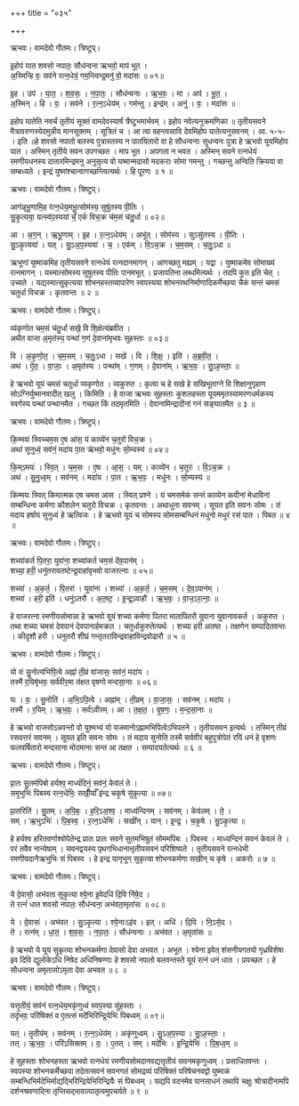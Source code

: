 +++
title = "०३५"

+++


ऋभवः। वामदेवो गौतमः। त्रिष्टुप्।

इ॒होप॑ यात शवसो नपातः॒ सौध॑न्वना ऋभवो॒ माप॑ भूत ।  
अ॒स्मिन्हि वः॒ सव॑ने रत्न॒धेयं॒ गम॒न्त्विन्द्र॒मनु॑ वो॒ मदा॑सः ॥ ०१॥

इ॒ह । उप॑ । या॒त॒ । श॒व॒सः॒ । न॒पा॒तः॒ । सौध॑न्वनाः । ऋ॒भ॒वः॒ । मा । अप॑ । भू॒त॒ ।  
अ॒स्मिन् । हि । वः॒ । सव॑ने । र॒त्न॒ऽधेय॑म् । गम॑न्तु । इन्द्र॑म् । अनु॑ । वः॒ । मदा॑सः ॥

इहोप यातेति नवर्चं तृतीयं सूक्तं वामदेवस्यार्षं त्रैष्टुभमार्भवम् । इहोप नवेत्यनुक्रमणिका ॥ तृतीयसवने मैत्रावरुणस्येदमुन्नीय मानसूक्तम् । सूत्रितं च । आ त्वा वहन्त्वसावि देवमिहोप यातेत्यनुसवनम् । आ. ५-५- । इति ॥हे शवसो नपातो बलस्य पुत्रास्तस्य न पातयितारो वा हे सौधन्वनाः सुधन्वनः पुत्रा हे ऋभवो यूयमिहोप यात । अस्मिन् तृतीये सवन उपगच्छत । माप भूत । अपगता न भवत । अस्मिन् सवने रत्नधेयं रमणीयधनस्य दातारमिन्द्रमनु अनुसृत्य वो यष्मान्मदासो मदकराः सोमा गमन्तु । गच्छन्तु अन्विति क्रियया वा सम्बध्यते । इन्द्रं युष्मांश्चान्वागच्छन्त्वित्यर्थः । हि पूरणः ॥ १ ॥

ऋभवः। वामदेवो गौतमः। त्रिष्टुप्।

आग॑न्नृभू॒णामि॒ह र॑त्न॒धेय॒मभू॒त्सोम॑स्य॒ सुषु॑तस्य पी॒तिः ।  
सु॒कृ॒त्यया॒ यत्स्व॑प॒स्यया॑ चँ॒ एकं॑ विच॒क्र च॑म॒सं च॑तु॒र्धा ॥ ०२॥

आ । अ॒ग॒न् । ऋ॒भू॒णाम् । इ॒ह । र॒त्न॒ऽधेय॑म् । अभू॑त् । सोम॑स्य । सुऽसु॑तस्य । पी॒तिः ।  
सु॒ऽकृ॒त्यया॑ । यत् । सु॒ऽअ॒प॒स्यया॑ । च॒ । एक॑म् । वि॒ऽच॒क्र । च॒म॒सम् । च॒तुः॒ऽधा ॥

ऋभूणां युष्माकमिह तृतीयसवने रत्नधेयं रत्नदानमागन् । आगच्छतु मह्यम् । यद्वा । युष्माकमेव सोमाख्यं रत्नमागन् । यस्मात्सोमस्य सुषुतस्य पीतिः पानमभूत् । प्रजापतिना लब्धमित्यर्थः । तदपि कुत इति चेत् । उच्यते । यद्यस्मात्सुकृत्यया शोभनहस्तव्यापारेण स्वपस्यया शोभनरथनिर्माणादिकर्मेच्छया चैकं सन्तं चमसं चतुर्धा विचक्र । कृतवन्तः ॥ २ ॥

ऋभवः। वामदेवो गौतमः। त्रिष्टुप्।

व्य॑कृणोत चम॒सं च॑तु॒र्धा सखे॒ वि शि॒क्षेत्य॑ब्रवीत ।  
अथै॑त वाजा अ॒मृत॑स्य॒ पन्थां॑ ग॒णं दे॒वाना॑मृभवः सुहस्ताः ॥ ०३॥

वि । अ॒कृ॒णो॒त॒ । च॒म॒सम् । च॒तुः॒ऽधा । सखे॑ । वि । शि॒क्ष॒ । इति॑ । अ॒ब्र॒वी॒त॒ ।  
अथ॑ । ऐ॒त॒ । वा॒जाः॒ । अ॒मृत॑स्य । पन्था॑म् । ग॒णम् । दे॒वाना॑म् । ऋ॒भ॒वः॒ । सु॒ऽह॒स्ताः॒ ॥

हे ऋभवो यूयं चमसं चतुर्धा व्यकृणोत । व्यकुरुत । कृत्वा च हे सखे हे सखिभूताग्ने वि शिक्षानुगृहाण सोऽग्निर्युष्मानवादीत् खलु । किमिति । हे वाजा ऋभवः सुहस्ताः कुशलहस्ता यूयममृतस्यामरणधर्मकस्य स्वर्गस्य पन्थां पन्थानमैत । गच्छत किं तदमृतमिति । देवानामिन्द्रादीनां गनं सङ्घातमैत ॥ ३ ॥

ऋभवः। वामदेवो गौतमः। त्रिष्टुप्।

कि॒म्मयः॑ स्विच्चम॒स ए॒ष आ॑स॒ यं काव्ये॑न च॒तुरो॑ विच॒क्र ।  
अथा॑ सुनुध्वं॒ सव॑नं॒ मदा॑य पा॒त ऋ॑भवो॒ मधु॑नः सो॒म्यस्य॑ ॥ ०४॥

कि॒म्ऽमयः॑ । स्वि॒त् । च॒म॒सः । ए॒षः । आ॒स॒ । यम् । काव्ये॑न । च॒तुरः॑ । वि॒ऽच॒क्र ।  
अथ॑ । सु॒नु॒ध्व॒म् । सव॑नम् । मदा॑य । पा॒त । ऋ॒भ॒वः॒ । मधु॑नः । सो॒म्यस्य॑ ॥

किम्मयः स्वित् किमात्मक एष चमस आस । स्वित् प्रश्ने । यं चमसमेकं सन्तं काव्येन कवीनां मेधाविनां सम्बन्धिना कर्मणा कौशलेन चतुरो विचक्र । कृतवन्तः । अथाधुना सवनम् । सूयत इति सवनः सोमः । तं मदाय हर्षाय सुनुध्वं हे ऋत्विजः । हे ऋभवो यूयं च सोमस्य सोमसम्बन्धिनं मधुनो मधुरं रसं पात । पिबत ॥ ४ ॥

ऋभवः। वामदेवो गौतमः। त्रिष्टुप्।

शच्या॑कर्त पि॒तरा॒ युवा॑ना॒ शच्या॑कर्त चम॒सं दे॑व॒पान॑म् ।  
शच्या॒ हरी॒ धनु॑तरावतष्टेन्द्र॒वाहा॑वृभवो वाजरत्नाः ॥ ०५॥

शच्या॑ । अ॒क॒र्त॒ । पि॒तरा॑ । युवा॑ना । शच्या॑ । अ॒क॒र्त॒ । च॒म॒सम् । दे॒व॒ऽपान॑म् ।  
शच्या॑ । हरी॒ इति॑ । धनु॑ऽतरौ । अ॒त॒ष्ट॒ । इ॒न्द्र॒ऽवाहौ॑ । ऋ॒भ॒वः॒ । वा॒ज॒ऽर॒त्नाः॒ ॥

हे वाजरत्ना रमणीयसोमान्ना हे ऋभवो यूयं शच्या कर्मणा पितरा मातापितरौ युवाना युवानावकर्त । अकुरुत । तथा शच्या चमसं देवपानं देवपानार्हमक्रत । चतुर्धाकुरुतेत्यर्थः । शच्या हरी अतष्त । तक्षणेन सम्पादितवन्तः । कीदृशौ हरी । धनुतरौ शीघ्रं गन्तृतराविन्द्रवाहाविन्द्रवोढारौ ॥ ५ ॥

ऋभवः। वामदेवो गौतमः। त्रिष्टुप्।

यो वः॑ सु॒नोत्य॑भिपि॒त्वे अह्नां॑ ती॒व्रं वा॑जासः॒ सव॑नं॒ मदा॑य ।  
तस्मै॑ र॒यिमृ॑भवः॒ सर्व॑वीर॒मा त॑क्षत वृषणो मन्दसा॒नाः ॥ ०६॥

यः । वः॒ । सु॒नोति॑ । अ॒भि॒ऽपि॒त्वे । अह्ना॑म् । ती॒व्रम् । वा॒जा॒सः॒ । सव॑नम् । मदा॑य ।  
तस्मै॑ । र॒यिम् । ऋ॒भ॒वः॒ । सर्व॑ऽवीरम् । आ । त॒क्ष॒त॒ । वृ॒ष॒णः॒ । म॒न्द॒सा॒नाः ॥

हे ऋभवो वाजसोऽन्नवन्तो वो युश्मभ्यं यो यजमानोऽह्नामभिपित्वेऽभिपतने । तृतीयसवन इत्यर्थः । तस्मिन् तीव्रं रसवत्तरं सवनम् । सूयत इति सवनः सोमः । तं मदाय सुनोति तस्मै सर्ववीरं बहुपुत्रोपेतं रयिं धनं हे वृशणः फलवर्षितारो मन्दसाना मोदमानाः सन्त आ तक्षत । सम्पादयतेत्यर्थः ॥ ६ ॥

ऋभवः। वामदेवो गौतमः। त्रिष्टुप्।

प्रा॒तः सु॒तम॑पिबो हर्यश्व॒ माध्यं॑दिनं॒ सव॑नं॒ केव॑लं ते ।  
समृ॒भुभिः॑ पिबस्व रत्न॒धेभिः॒ सखीँ॒र्याँ इ॑न्द्र चकृ॒षे सु॑कृ॒त्या ॥ ०७॥

प्रा॒तरिति॑ । सु॒तम् । अ॒पि॒बः॒ । ह॒रि॒ऽअ॒श्व॒ । माध्य॑न्दिनम् । सव॑नम् । केव॑लम् । ते॒ ।  
सम् । ऋ॒भुऽभिः॑ । पि॒ब॒स्व॒ । र॒त्न॒ऽधेभिः॑ । सखी॑न् । यान् । इ॒न्द्र॒ । च॒कृ॒षे । सु॒ऽकृ॒त्या ॥

हे हर्यश्व हरितवर्णाश्वोपेतेन्द्र प्रातः प्रातः सवने सुतमभिषुतं सोममपिबः । पिबस्व । माध्यन्दिनं सवनं केवलं ते । परं तवैव नान्येषाम् । सवनद्वयस्य पृथगभिधानात्तृतीयसवनं परिशिष्यते । तृतीयसवने रत्नधेभी रमणीयदानैऋभुभिः सं पिबस्व । हे इन्द्र यानृभून् सुकृत्या शोभनकर्मणा सखीन् च कृषे । अकरोः ॥ ७ ॥

ऋभवः। वामदेवो गौतमः। त्रिष्टुप्।

ये दे॒वासो॒ अभ॑वता सुकृ॒त्या श्ये॒ना इ॒वेदधि॑ दि॒वि नि॑षे॒द ।  
ते रत्नं॑ धात शवसो नपातः॒ सौध॑न्वना॒ अभ॑वता॒मृता॑सः ॥ ०८॥

ये । दे॒वासः॑ । अभ॑वत । सु॒ऽकृ॒त्या । श्ये॒नाःऽइ॑व । इत् । अधि॑ । दि॒वि । नि॒ऽसे॒द ।  
ते । रत्न॑म् । धा॒त॒ । श॒व॒सः॒ । न॒पा॒तः॒ । सौध॑न्वनाः । अभ॑वत । अ॒मृता॑सः ॥

हे ऋभवो ये यूयं सुकृत्या शोभनकर्मणा देवासो देवा अभवत । अभूत । श्येना इवेत् शंसनीयगतयो गृध्रविशेषा इव दिवि द्युलोकेऽधि निषेद अधिनिषण्णाः हे शवसो नपातो बलवन्तस्ते यूयं रत्नं धनं धात । प्रयच्छत । हे सौधन्वना अमृतासोऽमृता देवा अभवत ॥ ८ ॥

ऋभवः। वामदेवो गौतमः। त्रिष्टुप्।

यत्तृ॒तीयं॒ सव॑नं रत्न॒धेय॒मकृ॑णुध्वं स्वप॒स्या सु॑हस्ताः ।  
तदृ॑भवः॒ परि॑षिक्तं व ए॒तत्सं मदे॑भिरिन्द्रि॒येभिः॑ पिबध्वम् ॥ ०९॥

यत् । तृ॒तीय॑म् । सव॑नम् । र॒त्न॒ऽधेय॑म् । अकृ॑णुध्वम् । सु॒ऽअ॒प॒स्या । सु॒ऽह॒स्ताः॒ ।  
तत् । ऋ॒भ॒वः॒ । परि॑ऽसिक्तम् । वः॒ । ए॒तत् । सम् । मदे॑भिः । इ॒न्द्रि॒येभिः॑ । पि॒ब॒ध्व॒म् ॥

हे सुहस्ताः शोभनहस्ता ऋभवो रत्नधेयं रमणीयसोमदानवद्यत्तृतीयं सवनमकृणुध्वम् । प्रसाधितवन्तः । स्वपस्या शोभनकर्मेच्छया तदेतत्सवनं सवनगतं सोमद्रव्यं परिषिक्तं परिषेचनवद्वो युष्माकं सम्बन्धिभिर्मदेभिर्माद्यद्भिरिन्द्रियेभिरिन्द्रियैः सं पिबध्वम् । यद्यपि वदनमेव पानसाधनं तथापि चक्षुः श्रोत्रादीनामपि दर्शनश्रवणादिना तृप्तिसद्भावात्पातृत्वमुपचर्यते ॥ ९ ॥